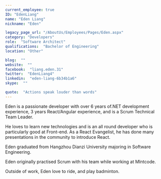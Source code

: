 ```yaml
---
current_employee: true
ID: "EdenLiang"
name: "Eden Liang"
nickname: "Eden"

legacy_page_url: "/AboutUs/Employees/Pages/Eden.aspx"
category: "Developers"
role:  "Software Architect"
qualifications:  "Bachelor of Engineering"
location: "Other"

blog:  ""
website:  ""
facebook:  "liang.eden.31"
twitter:  "EdenLiang4"
linkedin:  "eden-liang-6b34b1a6"
skype:  ""

quote:  "Actions speak louder than words"
---
```


Eden is a passionate developer with over 6 years of.NET development experience, 3 years React/Angular experience, and is a Scrum Technical Team Leader.  

He loves to learn new technologies and is an all round developer who is particularly good at Front-end. As a React Evangelist, he has done many presentations in the community to introduce React.  

Eden graduated from Hangzhou Dianzi University majoring in Software Engineering.  

Eden originally practised Scrum with his team while working at MIntcode.  

Outside of work, Eden love to ride, and play badminton.  